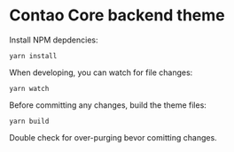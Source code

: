 Contao Core backend theme
=========================

Install NPM depdencies:

```shell
yarn install
```

When developing, you can watch for file changes:

````shell
yarn watch
````

Before committing any changes, build the theme files:

````shell
yarn build
````

Double check for over-purging bevor comitting changes.
